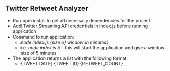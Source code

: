 ## Twitter Retweet Analyzer

* Run npm install to get all necessary dependencies for the project
* Add Twitter Streaming API credentials in index.js before running application
* Command to run application:
  - *node index.js {size of window in minutes}*
  - i.e. *node index.js 5* - this will start the application and give a window size of 5 minutes
* The application returns a list with the following format:
  - {TWEET DATE} {TWEET ID} {RETWEET_COUNT}
